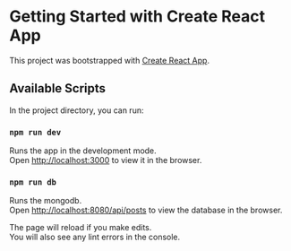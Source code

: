 # Getting Started with Create React App

This project was bootstrapped with [Create React App](https://github.com/facebook/create-react-app).

## Available Scripts

In the project directory, you can run:

### `npm run dev`

Runs the app in the development mode.\
Open [http://localhost:3000](http://localhost:3000) to view it in the browser.

### `npm run db`

Runs the mongodb.\
Open [http://localhost:8080/api/posts](http://localhost:8080/api/posts) to view the database in the browser.

The page will reload if you make edits.\
You will also see any lint errors in the console.
